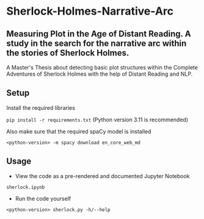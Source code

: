 # Sherlock-Holmes-Narrative-Arc

**Measuring Plot in the Age of Distant Reading. A study in the search for the narrative arc within the stories of Sherlock Holmes.**
---
A Master's Thesis about detecting basic plot structures within the Complete Adventures of Sherlock Holmes with the help of Distant Reading and NLP.

## Setup
Install the required libraries 

```pip install -r requirements.txt``` (Python version 3.11 is recommended)

Also make sure that the required spaCy model is installed

```<python-version> -m spacy download en_core_web_md```

## Usage
- View the code as a pre-rendered and documented Jupyter Notebook

```sherlock.ipynb```
    
- Run the code yourself

```<python-version> sherlock.py -h/--help```
